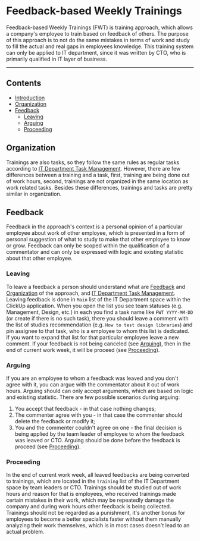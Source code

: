 # Feedback-based Weekly Trainings
Feedback-based Weekly Trainings (FWT) is training approach, which allows a company's employee to train based on feedback of others. The purpose of this approach is to not do the same mistakes in terms of work and study to fill the actual and real gaps in employees knowledge. This training system can only be applied to IT department, since it was written by CTO, who is primarily qualified in IT layer of business.

---

## Contents
- [Introduction](#feedback-based-weekly-trainings)
- [Organization](#organization)
- [Feedback](#feedback)
	- [Leaving](#leaving)
	- [Arguing](#arguing)
	- [Proceeding](#proceeding)

## Organization
Trainings are also tasks, so they follow the same rules as regular tasks according to [IT Department Task Management](./it-department-task-management.md). However, there are few differences between a training and a task, first, training are being done out of work hours, second, trainings are not organized in the same location as work related tasks. Besides these differences, trainings and tasks are pretty similar in organization.
## Feedback
Feedback in the approach's context is a personal opinion of a particular employee about work of other employee, which is presented in a form of personal suggestion of what to study to make that other employee to know or grow. Feedback can only be scoped within the qualification of a commentator and can only be expressed with logic and existing statistic about that other employee.
### Leaving
To leave a feedback a person should understand what are [Feedback](#feedback) and [Organization](#organization) of the approach, and [IT Department Task Management](./it-department-task-management.md). Leaving feedback is done in `Main` list of the IT Department space within the ClickUp application. When you open the list you see team statuses (e.g. Management, Design, etc.) in each you find a task name like `FWT YYYY-MM-DD` (or create if there is no such task), there you should leave a comment with the list of studies recommendation (e.g. `How to test design libraries`) and pin assignee to that task, who is a employee to whom this list is dedicated. If you want to expand that list for that particular employee leave a new comment. If your feedback is not being canceled (see [Arguing](#arguing)), then in the end of current work week, it will be proceed (see [Proceeding](#proceeding)).
### Arguing
If you are an employee to whom a feedback was leaved and you don't agree with it, you can argue with the commentator about it out of work hours. Arguing should can only accept arguments, which are based on logic and existing statistic. There are few possible scenarios during arguing:
1. You accept that feedback - in that case nothing changes;
2. The commenter agree with you - in that case the commenter should delete the feedback or modify it;
3. You and the commenter couldn't agree on one - the final decision is being applied by the team leader of employee to whom the feedback was leaved or CTO.
Arguing should be done before the feedback is proceed (see [Proceeding](#proceeding)).
### Proceeding
In the end of current work week, all leaved feedbacks are being converted to trainings, which are located in the `Training` list of the IT Department space by team leaders or CTO. Trainings should be studied out of work hours and reason for that is employees, who received trainings made certain mistakes in their work, which may be repeatedly damage the company and during work hours other feedback is being collected. Trainings should not be regarded as a punishment, it's another bonus for employees to become a better specialists faster without them manually analyzing their work themselves, which is in most cases doesn't lead to an actual problem.
